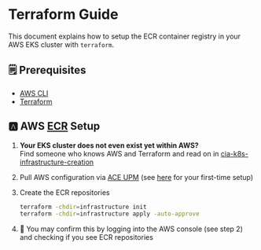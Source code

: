 # Terraform Guide

This document explains how to setup the ECR container registry in your AWS EKS cluster with `terraform`.

## 🗒️ Prerequisites

* [AWS CLI](https://aws.amazon.com/cli/)
* [Terraform](https://www.terraform.io/downloads.html)

## 🅰 AWS [ECR](https://aws.amazon.com/ecr/) Setup

1. **Your EKS cluster does not even exist yet within AWS?**  
   Find someone who knows AWS and Terraform and read on in [cia-k8s-infrastructure-creation](https://bitbucket.lab.dynatrace.org/projects/CASP/repos/cia-k8s-infrastructure-creation/browse/creation-k8s-infrastructure) 

2. Pull AWS configuration via [ACE UPM](https://internal.ace-tools.dynatrace.com/upm/me/dashboard) (see [here](https://dev-wiki.dynatrace.org/x/wx6jF) for your first-time setup)

3. Create the ECR repositories

   ```sh
   terraform -chdir=infrastructure init
   terraform -chdir=infrastructure apply -auto-approve
   ```

4. 🎉 You may confirm this by logging into the AWS console (see step 2) and checking if you see ECR repositories
